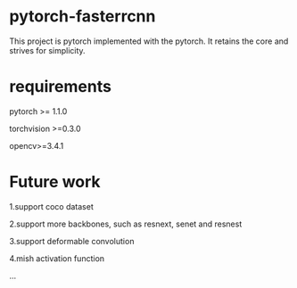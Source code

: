 # pytorch-fasterrcnn
This project is pytorch implemented with the pytorch. It retains the core and strives for simplicity.


# requirements

pytorch >= 1.1.0

torchvision >=0.3.0

opencv>=3.4.1

# Future work

1.support coco dataset

2.support more backbones, such as resnext, senet and resnest

3.support deformable convolution

4.mish activation function

...




